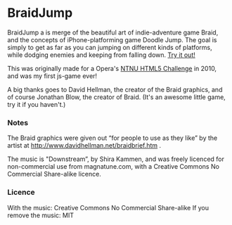 BraidJump
=========

BraidJump a is merge of the beautiful art of indie-adventure game Braid, 
and the concepts of iPhone-platforming game Doodle Jump. 
The goal is simply to get as far as you can jumping on different kinds of platforms, 
while dodging enemies and keeping from falling down. [Try it out!](http://haeric.github.io/braidjump/)

This was originally made for a Opera's [NTNU HTML5 Challenge](http://my.opera.com/chooseopera/blog/2010/11/11/the-ntnu-html5-challenge) in 2010, and was my first js-game ever!

A big thanks goes to David Hellman, the creator of the Braid graphics,
and of course Jonathan Blow, the creator of Braid. (It's an awesome little game, try it if you haven't.)

### Notes
The Braid graphics were given out “for people to use as they like” by the artist at 
http://www.davidhellman.net/braidbrief.htm .

The music is "Downstream”, by Shira Kammen, and was freely licenced for non-commercial use from magnatune.com,
 with a Creative Commons No Commercial Share-alike licence. 

### Licence
With the music: Creative Commons No Commercial Share-alike
If you remove the music: MIT
